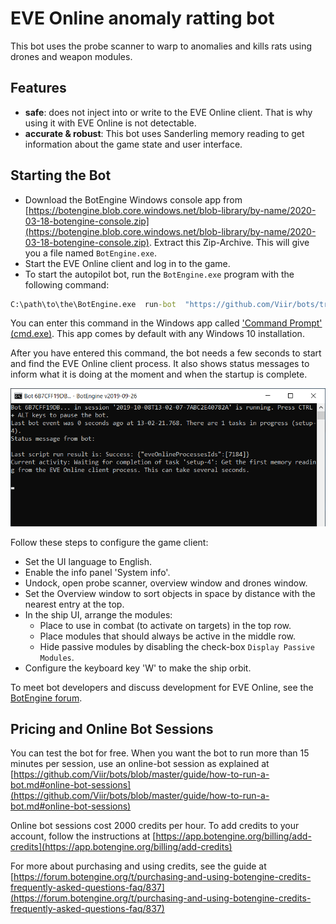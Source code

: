 # EVE Online anomaly ratting bot

This bot uses the probe scanner to warp to anomalies and kills rats using drones and weapon modules. 

## Features

+ **safe**: does not inject into or write to the EVE Online client. That is why using it with EVE Online is not detectable.
+ **accurate & robust**: This bot uses Sanderling memory reading to get information about the game state and user interface.

## Starting the Bot

+ Download the BotEngine Windows console app from 
[https://botengine.blob.core.windows.net/blob-library/by-name/2020-03-18-botengine-console.zip](https://botengine.blob.core.windows.net/blob-library/by-name/2020-03-18-botengine-console.zip). Extract this Zip-Archive. This will give you a file named `BotEngine.exe`.
+ Start the EVE Online client and log in to the game.
+ To start the autopilot bot, run the `BotEngine.exe` program with the following command:

```cmd
C:\path\to\the\BotEngine.exe  run-bot  "https://github.com/Viir/bots/tree/9d172423b89829e7c67321a16f1af2771e3b618b/implement/applications/eve-online/eve-online-anomaly-ratting-bot"
```
You can enter this command in the Windows app called ['Command Prompt' (cmd.exe)](https://en.wikipedia.org/wiki/Cmd.exe). This app comes by default with any Windows 10 installation.

After you have entered this command, the bot needs a few seconds to start and find the EVE Online client process. It also shows status messages to inform what it is doing at the moment and when the startup is complete.

![EVE Online App Starting](./image/2019-10-08.eve-online-autopilot-bot-startup.png)


Follow these steps to configure the game client:

+ Set the UI language to English.
+ Enable the info panel 'System info'.
+ Undock, open probe scanner, overview window and drones window.
+ Set the Overview window to sort objects in space by distance with the nearest entry at the top.
+ In the ship UI, arrange the modules:
  + Place to use in combat (to activate on targets) in the top row.
  + Place modules that should always be active in the middle row.
  + Hide passive modules by disabling the check-box `Display Passive Modules`.
+ Configure the keyboard key 'W' to make the ship orbit.

To meet bot developers and discuss development for EVE Online, see the [BotEngine forum](https://forum.botengine.org/tags/eve-online).

## Pricing and Online Bot Sessions

You can test the bot for free. When you want the bot to run more than 15 minutes per session, use an online-bot session as explained at [https://github.com/Viir/bots/blob/master/guide/how-to-run-a-bot.md#online-bot-sessions](https://github.com/Viir/bots/blob/master/guide/how-to-run-a-bot.md#online-bot-sessions)

Online bot sessions cost 2000 credits per hour. To add credits to your account, follow the instructions at [https://app.botengine.org/billing/add-credits](https://app.botengine.org/billing/add-credits)

For more about purchasing and using credits, see the guide at [https://forum.botengine.org/t/purchasing-and-using-botengine-credits-frequently-asked-questions-faq/837](https://forum.botengine.org/t/purchasing-and-using-botengine-credits-frequently-asked-questions-faq/837)

